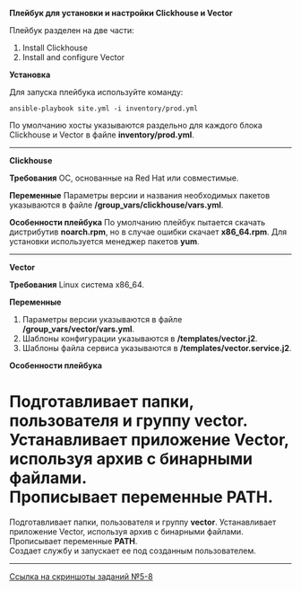 **Плейбук для установки и настройки Clickhouse и Vector**

Плейбук разделен на две части:

   1. Install Clickhouse
   2. Install and configure Vector

**Установка**

Для запуска плейбука используйте команду:

```
ansible-playbook site.yml -i inventory/prod.yml
```
По умолчанию хосты указываются раздельно для каждого блока Clickhouse и Vector в файле **inventory/prod.yml**.

------------------

**Clickhouse**

**Требования**
ОС, основанные на Red Hat или совместимые.

**Переменные**
Параметры версии и названия необходимых пакетов указываются в файле **/group_vars/clickhouse/vars.yml**.

**Особенности плейбука**
По умолчанию плейбук пытается скачать дистрибутив **noarch.rpm**, но в случае ошибки скачает **x86_64.rpm**.
Для установки используется менеджер пакетов **yum**.

------------------

**Vector**

**Требования**
Linux система x86_64.

**Переменные**

1. Параметры версии указываются в файле **/group_vars/vector/vars.yml**.
2. Шаблоны конфигурации указываются в **/templates/vector.j2**.
3. Шаблоны файла сервиса указываются в **/templates/vector.service.j2**.

**Особенности плейбука**


Подготавливает папки, пользователя и группу **vector**.  
Устанавливает приложение Vector, используя архив с бинарными файлами.  
Прописывает переменные **PATH**.  
=======
Подготавливает папки, пользователя и группу **vector**.
Устанавливает приложение Vector, используя архив с бинарными файлами.
Прописывает переменные **PATH**.  
Создает службу и запускает ее под созданным пользователем.

------------------

[Ссылка на скриншоты заданий №5-8](https://github.com/BelcEV1985/08_ansible_playbook_02/blob/main/additional%20information/Tasks%205%20to%208.md)








